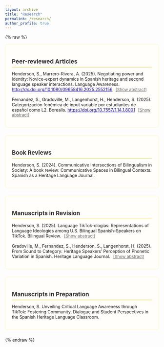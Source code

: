 ```yaml
---
layout: archive
title: "Research"
permalink: /research/
author_profile: true
---
```



{% raw %}
<style>
  /* Section container with subtle border and padding */
  .research-section {
    border: 2px solid #fff9db; /* very light yellow */
    border-radius: 8px;
    padding: 16px 20px;
    margin-bottom: 24px;
    background-color: #fffefa; /* off-white cream background */
  }

  /* Section headers - a bit smaller */
  .research-section h2 {
    font-size: 1.2rem; /* smaller than before */
    margin-bottom: 12px;
    color: #333;
    border-bottom: 2px solid #f0e68c; /* light khaki yellow */
    padding-bottom: 6px;
  }

  /* Individual paper/item */
  .paper-item {
    margin-bottom: 16px;
  }

  /* Abstract toggle button */
  .abstract-toggle {
    cursor: pointer;
    font-size: 0.85rem;
    color: #6a6a6a;
    text-decoration: underline;
    margin-left: 6px;
  }

  /* Abstract text */
  .abstract-text {
    font-size: 0.85rem;
    margin-top: 8px;
    padding-left: 16px;
    color: #555;
    display: none;
  }

  /* DOI links styling */
  .doi-link {
    color: #1a0dab;
    text-decoration: underline;
  }
</style>

<!-- Peer-reviewed Articles -->
<div class="research-section">
  <h2>Peer-reviewed Articles</h2>

  <div class="paper-item">
    Henderson, S., Marrero-Rivera, A. (2025). Negotiating power and identity: Novice-expert dynamics in Spanish heritage and second language speaker interactions. Language Awareness. 
    <a href="http://dx.doi.org/10.1080/09658416.2025.2552156" target="_blank" rel="noopener noreferrer" class="doi-link">http://dx.doi.org/10.1080/09658416.2025.2552156</a>
    <span class="abstract-toggle" onclick="this.nextElementSibling.style.display = (this.nextElementSibling.style.display === 'block' ? 'none' : 'block');">
      [Show abstract]
    </span>
    <div class="abstract-text">
      Abstract content for "Negotiating power and identity: Novice-expert dynamics..." goes here.
    </div>
  </div>

  <div class="paper-item">
    Fernandez, S., Gradoville, M., Langenhorst, H., Henderson, S. (2025). Categorización fonémica de input variable por estudiantes de español como L2. Borealis. 
    <a href="https://doi.org/10.7557/1.14.1.8001" target="_blank" rel="noopener noreferrer" class="doi-link">https://doi.org/10.7557/1.14.1.8001</a>
    <span class="abstract-toggle" onclick="this.nextElementSibling.style.display = (this.nextElementSibling.style.display === 'block' ? 'none' : 'block');">
      [Show abstract]
    </span>
    <div class="abstract-text">
      Abstract content for "Categorización fonémica de input variable..." goes here.
    </div>
  </div>
</div>

<!-- Book Reviews -->
<div class="research-section">
  <h2>Book Reviews</h2>

  <div class="paper-item">
    Henderson, S. (2024). Communicative Intersections of Bilingualism in Society: A book review: Communicative Spaces in Bilingual Contexts. Spanish as a Heritage Language Journal.
  </div>
</div>

<!-- Manuscripts in Revision -->
<div class="research-section">
  <h2>Manuscripts in Revision</h2>

  <div class="paper-item">
    Henderson, S. (2025). Language TikTok-ologías: Representations of Language Ideologies among U.S. Bilingual Spanish-Speakers on TikTok. Bilingual Review.
    <span class="abstract-toggle" onclick="this.nextElementSibling.style.display = (this.nextElementSibling.style.display === 'block' ? 'none' : 'block');">
      [Show abstract]
    </span>
    <div class="abstract-text">
      Abstract content for "Language TikTok-ologías..." goes here.
    </div>
  </div>

  <div class="paper-item">
    Gradoville, M., Fernandez, S., Henderson, S., Langenhorst, H. (2025). From Sound to Category: Heritage Speakers’ Perception of Phonetic Variation in Spanish. Heritage Language Journal.
    <span class="abstract-toggle" onclick="this.nextElementSibling.style.display = (this.nextElementSibling.style.display === 'block' ? 'none' : 'block');">
      [Show abstract]
    </span>
    <div class="abstract-text">
      Abstract content for "From Sound to Category..." goes here.
    </div>
  </div>
</div>

<!-- Manuscripts in Preparation -->
<div class="research-section">
  <h2>Manuscripts in Preparation</h2>

  <div class="paper-item">
    Henderson, S. Unveiling Critical Language Awareness through TikTok: Fostering Community, Dialogue and Student Perspectives in the Spanish Heritage Language Classroom.
  </div>
</div>
{% endraw %}
